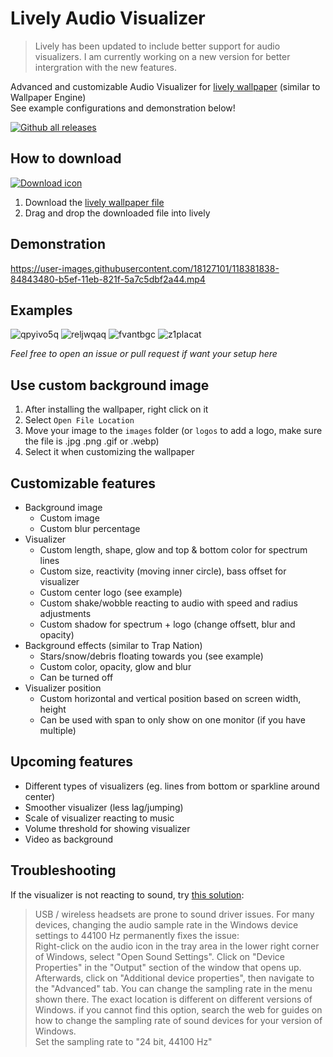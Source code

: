 # Lively Audio Visualizer

> Lively has been updated to include better support for audio visualizers. I am currently working on a new version for better intergration with the new features.

Advanced and customizable Audio Visualizer for [lively wallpaper](https://rocksdanister.github.io/lively/) (similar to Wallpaper Engine)  
See example configurations and demonstration below!

[![Github all releases](https://img.shields.io/github/downloads/elias123tre/lively-audio-visualizer/total.svg?style=flat-square&label=total%20downloads)](https://github.com/elias123tre/lively-audio-visualizer/releases/latest/download/Circle-Audio-Visualizer.zip)


## How to download

[![Download icon](https://img.shields.io/badge/dynamic/json?color=brightgreen&label=Download&query=%24.tag_name&url=https%3A%2F%2Fapi.github.com%2Frepos%2Felias123tre%2Flively-audio-visualizer%2Freleases%2Flatest&style=for-the-badge)](https://github.com/elias123tre/lively-audio-visualizer/releases/latest/download/Circle-Audio-Visualizer.zip)

1. Download the [lively wallpaper file](https://github.com/elias123tre/lively-audio-visualizer/releases/latest/download/Circle-Audio-Visualizer.zip)
2. Drag and drop the downloaded file into lively

## Demonstration

https://user-images.githubusercontent.com/18127101/118381838-84843480-b5ef-11eb-821f-5a7c5dbf2a44.mp4

## Examples

![qpyivo5q](https://user-images.githubusercontent.com/18127101/118381983-bb0e7f00-b5f0-11eb-9032-0ffc6f086f2a.gif) ![reljwqaq](https://user-images.githubusercontent.com/18127101/118381985-c19cf680-b5f0-11eb-9d61-bd5e7e75c551.gif) ![fvantbgc](https://user-images.githubusercontent.com/18127101/118382057-8b13ab80-b5f1-11eb-8a4a-ca2ac0533b25.gif) ![z1placat](https://user-images.githubusercontent.com/18127101/118382119-6bc94e00-b5f2-11eb-95a0-dd7d33461e7e.gif)

_Feel free to open an issue or pull request if want your setup here_

## Use custom background image

1. After installing the wallpaper, right click on it
2. Select `Open File Location`
3. Move your image to the `images` folder (or `logos` to add a logo, make sure the file is .jpg .png .gif or .webp)
4. Select it when customizing the wallpaper

## Customizable features

- Background image
  - Custom image
  - Custom blur percentage
- Visualizer
  - Custom length, shape, glow and top & bottom color for spectrum lines
  - Custom size, reactivity (moving inner circle), bass offset for visualizer
  - Custom center logo (see example)
  - Custom shake/wobble reacting to audio with speed and radius adjustments
  - Custom shadow for spectrum + logo (change offsett, blur and opacity)
- Background effects (similar to Trap Nation)
  - Stars/snow/debris floating towards you (see example)
  - Custom color, opacity, glow and blur
  - Can be turned off
- Visualizer position
  - Custom horizontal and vertical position based on screen width, height
  - Can be used with span to only show on one monitor (if you have multiple)

## Upcoming features

- Different types of visualizers (eg. lines from bottom or sparkline around center)
- Smoother visualizer (less lag/jumping)
- Scale of visualizer reacting to music
- Volume threshold for showing visualizer
- Video as background

## Troubleshooting

If the visualizer is not reacting to sound, try [this solution](https://help.wallpaperengine.io/en/audio/audiodetection.html#_2-hardware-specific-issues):

> USB / wireless headsets are prone to sound driver issues. For many devices, changing the audio sample rate in the Windows device settings to 44100 Hz permanently fixes the issue:  
> Right-click on the audio icon in the tray area in the lower right corner of Windows, select "Open Sound Settings". Click on "Device Properties" in the "Output" section of the window that opens up. Afterwards, click on "Additional device properties", then navigate to the "Advanced" tab. You can change the sampling rate in the menu shown there. The exact location is different on different versions of Windows. if you cannot find this option, search the web for guides on how to change the sampling rate of sound devices for your version of Windows.  
> Set the sampling rate to "24 bit, 44100 Hz"
